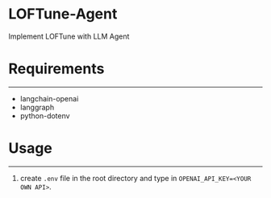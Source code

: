 # LOFTune-Agent

Implement LOFTune with LLM Agent

# Requirements
***
- langchain-openai
- langgraph
- python-dotenv

# Usage
***
1. create `.env` file in the root directory and type in `OPENAI_API_KEY=<YOUR OWN API>`.







<!-- This repository contains the source code for our paper: **LOFTune: A Low-overhead and Flexible Approach for Spark SQL Configuration Tuning**.

# Requirements
***
- langchain-openai
- langgraph
- python-dotenv

- tokenizers 0.11.4
- optuna 3.5.0
- quantile-forest 1.1.3
- scikit-learn 1.0.2
- torch 1.12.1
- tree-sitter 0.20.1
- sqlglot 20.7.1
***

# Datasets
***
- [TPCDS(100G and 300G)](https://www.tpc.org/tpcds/)
- [TPCH(100G)](https://www.tpc.org/tpch/)
- [IMDB](http://homepages.cwi.nl/~boncz/job/imdb.tgz)

# Structure
***
- config: The parameters of the algorithm and model.
- data: Part of datasets used in the experiments.
- modules: Knowledge Base Updater, Configuration Recommender, Controller and some helper functions.
- sql_encoder: Convert sql to vector, i.e. Multi-task SQL Representation Learning.
- main.py: A complete function entrance, including all callable related interfaces.
- run_tests.sh: A shell test script that can be run directly.
- scripts and utils.py: Some commonly used helper functions.
***

# Usage
***
1. Download datasets
2. Set mode and workloads in run_tests.sh
3. Execute run_tests.sh -->
